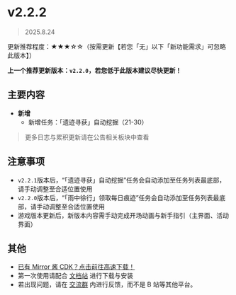 # v2.2.2

> 2025.8.24

更新推荐程度：★★★☆☆（按需更新【若您「无」以下「新功能需求」可忽略此版本】）

**上一个推荐更新版本：`v2.2.0`，若您低于此版本建议尽快更新！**

## 主要内容

- **新增**
  - 新增任务：「遗迹寻获」自动挖掘（21-30）

> 更多日志与累积更新请在公告相关板块中查看

## 注意事项

- `v2.2.1`版本后，“「遗迹寻获」自动挖掘”任务会自动添加至任务列表最底部，请手动调整至合适位置使用
- `v2.2.0`版本后，“「雨中徐行」领取每日痕迹”任务会自动添加至任务列表最底部，请手动调整至合适位置使用
- 游戏版本更新后，新版本内容需手动完成开场动画与新手指引（主界面、活动界面）

## 其他

- [已有 Mirror 酱 CDK？点击前往高速下载！](https://mirrorchyan.com/zh/projects?rid=MNMA&source=mnma-announcement)
- 第一次使用请配合 [文档站](https://docs.codax.site/mnma/) 进行下载与安装
- 若出现问题，请在 [交流群](http://qm.qq.com/cgi-bin/qm/qr?_wv=1027&k=VMC132QhbMDLi5U62MlDRvtCMj9WOXRr&authKey=yJNKO4sQ%2BBFHpBCLSSEvVOAyz%2FPjknNSl70W3ugg2%2BpELnKmEiHamj1emJMWcLwQ&noverify=0&group_code=993245868) 内进行反馈，而不是 B 站等其他平台。
